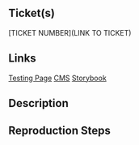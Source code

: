 <!-- gfx pull request template -->
<!-- note: do note remove comments -->

<!-- tickets -->
## Ticket(s)

[TICKET NUMBER](LINK TO TICKET)

<!-- /tickets -->

<!-- links -->
## Links

[Testing Page]()
[CMS]()
[Storybook]()

<!-- /links -->

<!-- description -->
## Description

<!-- /description -->
<!-- Describe the ask/feature associated with the ticket and how it was implemented -->
<!-- Are there any known/expected issues w/ this update that should be noted for QA? -->

<!-- reproduction -->
## Reproduction Steps

<!-- Provide a brief set of steps to verify/view the update. -->
<!-- /reproduction -->

<!-- checks -->
<!-- /checks -->
